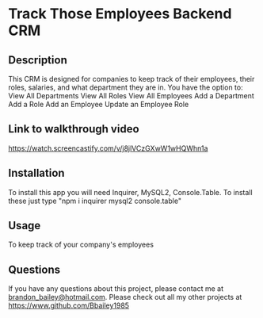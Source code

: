 # Track Those Employees Backend CRM

## Description
This CRM is designed for companies to keep track of their employees, their roles, salaries, and what department they are in. You have the option to:
View All Departments
View All Roles
View All Employees
Add a Department
Add a Role
Add an Employee
Update an Employee Role

  ## Link to walkthrough video
  https://watch.screencastify.com/v/j8jlVCzGXwW1wHQWhn1a
  
  ## Installation
  To install this app you will need Inquirer, MySQL2, Console.Table. To install these just type "npm i inquirer mysql2 console.table"

  ## Usage
  To keep track of your company's employees

  ## Questions
  If you have any questions about this project, please contact me at brandon_bailey@hotmail.com. Please check out all my other projects at https://www.github.com/Bbailey1985
